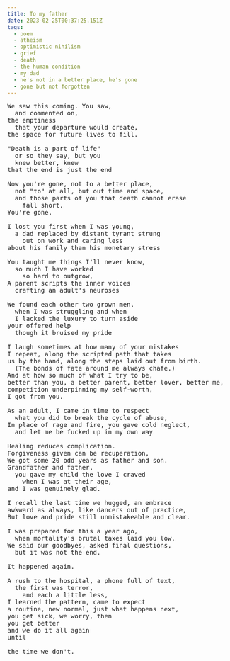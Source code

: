 ```yaml
---
title: To my father
date: 2023-02-25T00:37:25.151Z
tags:
  - poem
  - atheism
  - optimistic nihilism
  - grief
  - death
  - the human condition
  - my dad
  - he's not in a better place, he's gone
  - gone but not forgotten
---
```


<pre class="poem">We saw this coming. You saw,
  and commented on,
the emptiness
  that your departure would create,
the space for future lives to fill.

"Death is a part of life"
  or so they say, but you
  knew better, knew
that the end is just the end

Now you're gone, not to a better place,
  not "to" at all, but out time and space,
  and those parts of you that death cannot erase
    fall short.
You're gone.

I lost you first when I was young,
  a dad replaced by distant tyrant strung
    out on work and caring less
about his family than his monetary stress

You taught me things I'll never know,
  so much I have worked
    so hard to outgrow,
A parent scripts the inner voices
  crafting an adult's neuroses

We found each other two grown men,
  when I was struggling and when
  I lacked the luxury to turn aside
your offered help
  though it bruised my pride

I laugh sometimes at how many of your mistakes
I repeat, along the scripted path that takes
us by the hand, along the steps laid out from birth.
  (The bonds of fate around me always chafe.)
And at how so much of what I try to be,
better than you, a better parent, better lover, better me,
competition underpinning my self-worth,
I got from you.

As an adult, I came in time to respect
  what you did to break the cycle of abuse,
In place of rage and fire, you gave cold neglect,
  and let me be fucked up in my own way

Healing reduces complication.
Forgiveness given can be recuperation,
We got some 20 odd years as father and son.
Grandfather and father,
  you gave my child the love I craved
    when I was at their age,
and I was genuinely glad.

I recall the last time we hugged, an embrace
awkward as always, like dancers out of practice,
But love and pride still unmistakeable and clear.

I was prepared for this a year ago,
  when mortality's brutal taxes laid you low.
We said our goodbyes, asked final questions,
  but it was not the end.

It happened again.

A rush to the hospital, a phone full of text,
  the first was terror,
    and each a little less,
I learned the pattern, came to expect
a routine, new normal, just what happens next,
you get sick, we worry, then
you get better
and we do it all again
until

the time we don't.
</pre>
